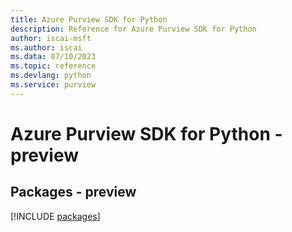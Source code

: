 ```yaml
---
title: Azure Purview SDK for Python
description: Reference for Azure Purview SDK for Python
author: iscai-msft
ms.author: iscai
ms.data: 07/10/2023
ms.topic: reference
ms.devlang: python
ms.service: purview
---
```

# Azure Purview SDK for Python - preview
## Packages - preview
[!INCLUDE [packages](purview-index.md)]